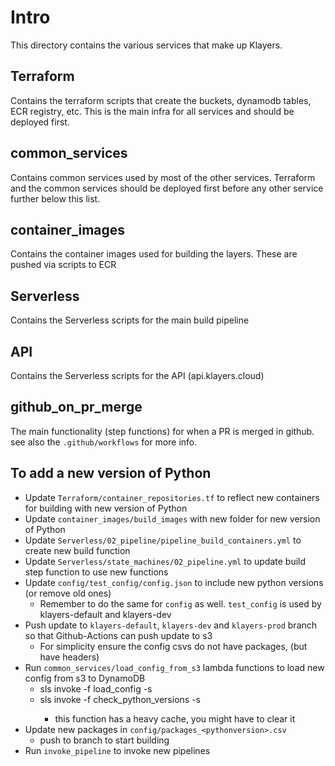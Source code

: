 # Intro

This directory contains the various services that make up Klayers.

## Terraform
Contains the terraform scripts that create the buckets, dynamodb tables, ECR registry, etc. This is the main infra for all services and should be deployed first.

## common_services
Contains common services used by most of the other services. Terraform and the common services should be deployed first before any other service further below this list.

## container_images
Contains the container images used for building the layers. These are pushed via scripts to ECR

## Serverless
Contains the Serverless scripts for the main build pipeline

## API
Contains the Serverless scripts for the API (api.klayers.cloud)

## github_on_pr_merge
The main functionality (step functions) for when a PR is merged in github. see also the `.github/workflows` for more info.

## To add a new version of Python

* Update `Terraform/container_repositories.tf` to reflect new containers for building with new version of Python
* Update `container_images/build_images` with new folder for new version of Python
* Update `Serverless/02_pipeline/pipeline_build_containers.yml` to create new build function
* Update `Serverless/state_machines/02_pipeline.yml` to update build step function to use new functions
* Update `config/test_config/config.json` to include new python versions (or remove old ones)
    * Remember to do the same for `config` as well. `test_config` is used by klayers-default and klayers-dev
* Push update to `klayers-default`, `klayers-dev` and `klayers-prod` branch so that Github-Actions can push update to s3
    * For simplicity ensure the config csvs do not have packages, (but have headers)
* Run `common_services/load_config_from_s3` lambda functions to load new config from s3 to DynamoDB
    * sls invoke -f load_config -s <stage>
    * sls invoke -f check_python_versions -s <stage> 
        * this function has a heavy cache, you might have to clear it
* Update new packages in `config/packages_<pythonversion>.csv`
    * push to branch to start building
* Run `invoke_pipeline` to invoke new pipelines

